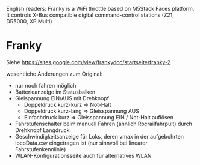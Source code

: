 English readers: Franky is a WiFi throttle based on M5Stack Faces platform. It controls X-Bus compatible digital command-control stations (Z21, DR5000, XP Multi)

# Franky

Siehe https://sites.google.com/view/frankydcc/startseite/franky-2

wesentliche Änderungen zum Original:

- nur noch fahren möglich
- Batterieanzeige im Statusbalken
- Gleispannung EIN/AUS mit Drehknopf
   - Doppeldruck kurz-kurz => Not-Halt
   - Doppeldruck kurz-lang => Gleisspannung AUS
   - Einfachdruck kurz => Gleisspannung EIN / Not-Halt auflösen
- Fahrstufenschalter beim manuell Fahren (ähnlich Rocrailfahrpult) durch Drehknopf Langdruck
- Geschwindigkeitsanzeige für Loks, deren vmax in der aufgebohrten locoData.csv eingetragen ist (nur sinnvoll bei linearer Fahrstufenkennlinie)
- WLAN-Konfigurationsseite auch für alternatives WLAN

